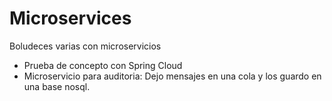 # Microservices
Boludeces varias con microservicios
- Prueba de concepto con Spring Cloud
- Microservicio para auditoria: Dejo mensajes en una cola y los guardo en una base nosql. 
